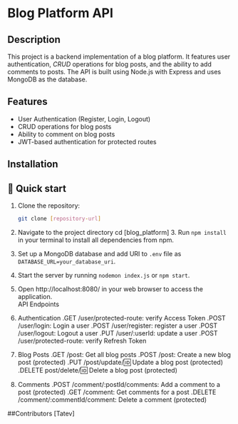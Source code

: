 # Blog Platform API

## Description

This project is a backend implementation of a blog platform. It features user authentication, *CRUD* operations for blog posts, and the ability to add comments to posts. The API is built using Node.js with Express and uses MongoDB as the database.

## Features

- User Authentication (Register, Login, Logout)
- CRUD operations for blog posts
- Ability to comment on blog posts
- JWT-based authentication for protected routes

## Installation
## 🚀 Quick start
1. Clone the repository:
   ```bash
   git clone [repository-url]
2. Navigate to the project directory 
    cd [blog_platform]
    3. Run `npm install` in your terminal to install all dependencies from npm.
4. Set up a MongoDB database and add URI to `.env` file as `DATABASE_URL=your_database_uri`.
5. Start the server by running `nodemon index.js` or `npm start`.

6. Open http://localhost:8080/ in your web browser to access the application.   
API Endpoints

7. Authentication
.GET /user/protected-route: verify Access Token
.POST /user/login: Login a user
.POST /user/register: register a user
.POST /user/logout: Logout a user
.PUT /user/:userId: update a user
.POST /user/protected-route: verify Refresh Token

8. Blog Posts
.GET /post: Get all blog posts
.POST /post: Create a new blog post (protected)
.PUT /post/update/:id: Update a blog post (protected)
.DELETE post/delete/:id: Delete a blog post (protected)


9. Comments
.POST /comment/:postId/comments: Add a comment to a post (protected)
.GET /comment: Get comments for a post
.DELETE /comment/:commentId/comment: Delete a comment (protected)


##Contributors
[Tatev]